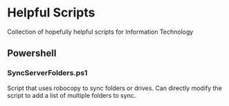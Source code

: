 # Helpful Scripts
Collection of hopefully helpful scripts for Information Technology

## Powershell

### SyncServerFolders.ps1

Script that uses robocopy to sync folders or drives. Can directly modify the script to add a list of multiple folders to sync.